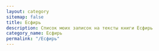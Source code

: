 ```yaml
---
layout: category
sitemap: false
title: Есфирь
description: Список моих записок на тексты книги Есфирь
category_name: Есфирь
permalink: "/Есфирь"
---
```

